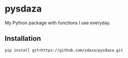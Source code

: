 # pysdaza

My Python package with functions I use everyday.

## Installation

`pip install git+https://github.com/sdaza/pysdaza.git`
